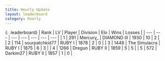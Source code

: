 ```yaml
---
title: Hourly Update
layout: leaderboard
category: hourly
---
```


{: .leaderboard}
| Rank | LV | Player | Division | Elo | Wins | Losses |
| --- | --- | --- | --- | --- | --- | --- |
| <span data-change="0">1</span> | 291 | <span title="ID: 680422">Mercury_</span> | DIAMOND III | <span data-change="35">1930</span> | <span data-change="7">10</span> | <span data-change="2">2</span> |
| <span data-change="-">2</span> | 114 | <span title="ID: 728461">sourpatchkid77</span> | RUBY I | <span data-change="-">1878</span> | <span data-change="-">2</span> | <span data-change="-">0</span> |
| <span data-change="-1">3</span> | 1448 | <span title="ID: 366840">The Simulacra</span> | RUBY I | <span data-change="0">1875</span> | <span data-change="1">6</span> | <span data-change="1">3</span> |
| <span data-change="1">4</span> | 1266 | <span title="ID: 337810">Dregun</span> | RUBY II | <span data-change="26">1859</span> | <span data-change="3">5</span> | <span data-change="1">5</span> |
| <span data-change="-">5</span> | 572 | <span title="ID: 694036">Darkim27</span> | RUBY II | <span data-change="-">1857</span> | <span data-change="-">1</span> | <span data-change="-">0</span> |